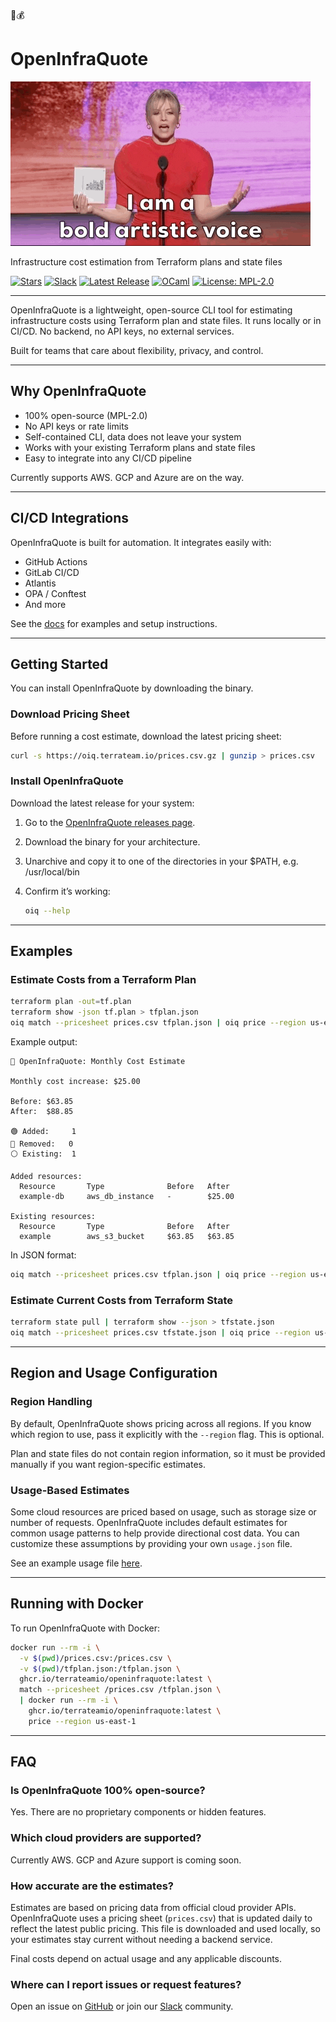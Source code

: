 💸💰

# OpenInfraQuote

![Comedian, Chelsea Lately, faces the camera and says, "I am a bold artistic voice", with a brief pause before saying, "with a lot of credit card debt"](files/bold_artistic_voice.gif)

Infrastructure cost estimation from Terraform plans and state files

[![Stars](https://img.shields.io/github/stars/terrateamio/openinfraquote)](https://github.com/terrateamio/openinfraquote/stargazers)
[![Slack](https://img.shields.io/badge/slack-join%20chat-blue)](https://terrateam.io/slack)
[![Latest Release](https://img.shields.io/github/v/release/terrateamio/openinfraquote?color=%239F50DA)](https://github.com/terrateamio/openinfraquote/releases)
[![OCaml](https://img.shields.io/badge/OCaml-EC6813?logo=ocaml&logoColor=fff)](https://ocaml.org)
[![License: MPL-2.0](https://img.shields.io/badge/License-MPL--2.0-blue.svg)](https://opensource.org/licenses/MPL-2.0)

---

OpenInfraQuote is a lightweight, open-source CLI tool for estimating infrastructure costs using Terraform plan and state files. It runs locally or in CI/CD. No backend, no API keys, no external services.

Built for teams that care about flexibility, privacy, and control.

---

## Why OpenInfraQuote

- 100% open-source (MPL-2.0)
- No API keys or rate limits
- Self-contained CLI, data does not leave your system
- Works with your existing Terraform plans and state files
- Easy to integrate into any CI/CD pipeline

Currently supports AWS. GCP and Azure are on the way.

---

## CI/CD Integrations

OpenInfraQuote is built for automation. It integrates easily with:

- GitHub Actions
- GitLab CI/CD
- Atlantis
- OPA / Conftest
- And more

See the [docs](https://openinfraquote.readthedocs.io) for examples and setup instructions.

---

## Getting Started

You can install OpenInfraQuote by downloading the binary.

### Download Pricing Sheet

Before running a cost estimate, download the latest pricing sheet:

```sh
curl -s https://oiq.terrateam.io/prices.csv.gz | gunzip > prices.csv
```

### Install OpenInfraQuote

Download the latest release for your system:

1. Go to the [OpenInfraQuote releases page](https://github.com/terrateamio/openinfraquote/releases).
2. Download the binary for your architecture.
3. Unarchive and copy it to one of the directories in your $PATH, e.g. /usr/local/bin
4. Confirm it’s working:

   ```bash
   oiq --help
   ```

---

## Examples

### Estimate Costs from a Terraform Plan

```sh
terraform plan -out=tf.plan
terraform show -json tf.plan > tfplan.json
oiq match --pricesheet prices.csv tfplan.json | oiq price --region us-east-1
```

Example output:
```
💸 OpenInfraQuote: Monthly Cost Estimate

Monthly cost increase: $25.00

Before: $63.85
After:  $88.85

🟢 Added:     1
🔴 Removed:   0
⚪ Existing:  1

Added resources:
  Resource       Type              Before   After
  example-db     aws_db_instance   -        $25.00

Existing resources:
  Resource       Type              Before   After
  example        aws_s3_bucket     $63.85   $63.85
```

In JSON format:
```sh
oiq match --pricesheet prices.csv tfplan.json | oiq price --region us-east-1 --format=json
```

### Estimate Current Costs from Terraform State

```sh
terraform state pull | terraform show --json > tfstate.json
oiq match --pricesheet prices.csv tfstate.json | oiq price --region us-east-1
```

---

## Region and Usage Configuration

### Region Handling

By default, OpenInfraQuote shows pricing across all regions. If you know which region to use, pass it explicitly with the `--region` flag. This is optional.

Plan and state files do not contain region information, so it must be provided manually if you want region-specific estimates.

### Usage-Based Estimates

Some cloud resources are priced based on usage, such as storage size or number of requests. OpenInfraQuote includes default estimates for common usage patterns to help provide directional cost data. You can customize these assumptions by providing your own `usage.json` file.

See an example usage file [here](https://github.com/terrateamio/openinfraquote/blob/main/files/usage.json).

---

## Running with Docker

To run OpenInfraQuote with Docker:

```sh
docker run --rm -i \
  -v $(pwd)/prices.csv:/prices.csv \
  -v $(pwd)/tfplan.json:/tfplan.json \
  ghcr.io/terrateamio/openinfraquote:latest \
  match --pricesheet /prices.csv /tfplan.json \
  | docker run --rm -i \
    ghcr.io/terrateamio/openinfraquote:latest \
    price --region us-east-1
```

---

## FAQ

### Is OpenInfraQuote 100% open-source?

Yes. There are no proprietary components or hidden features.

### Which cloud providers are supported?

Currently AWS. GCP and Azure support is coming soon.

### How accurate are the estimates?

Estimates are based on pricing data from official cloud provider APIs. OpenInfraQuote uses a pricing sheet (`prices.csv`) that is updated daily to reflect the latest public pricing. This file is downloaded and used locally, so your estimates stay current without needing a backend service.

Final costs depend on actual usage and any applicable discounts.

### Where can I report issues or request features?

Open an issue on [GitHub](https://github.com/terrateamio/openinfraquote/issues) or join our [Slack](https://terrateam.io/slack) community.
